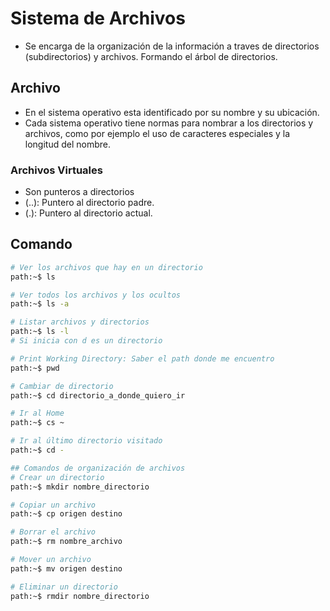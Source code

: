# Sistema de Archivos

* Se encarga de la organización de la información a traves de directorios (subdirectorios) y archivos. Formando el árbol de directorios.

## Archivo

* En el sistema operativo esta identificado por su nombre y su ubicación.
* Cada sistema operativo tiene normas para nombrar a los directorios y archivos, como por ejemplo el uso de caracteres especiales y la longitud del nombre.

### Archivos Virtuales

* Son punteros a directorios
* (..): Puntero al directorio padre.
* (.): Puntero al directorio actual.

## Comando

```bash
# Ver los archivos que hay en un directorio
path:~$ ls

# Ver todos los archivos y los ocultos
path:~$ ls -a

# Listar archivos y directorios
path:~$ ls -l
# Si inicia con d es un directorio

# Print Working Directory: Saber el path donde me encuentro
path:~$ pwd

# Cambiar de directorio
path:~$ cd directorio_a_donde_quiero_ir

# Ir al Home
path:~$ cs ~

# Ir al último directorio visitado
path:~$ cd -

## Comandos de organización de archivos
# Crear un directorio
path:~$ mkdir nombre_directorio

# Copiar un archivo
path:~$ cp origen destino

# Borrar el archivo
path:~$ rm nombre_archivo

# Mover un archivo
path:~$ mv origen destino

# Eliminar un directorio
path:~$ rmdir nombre_directorio
```

